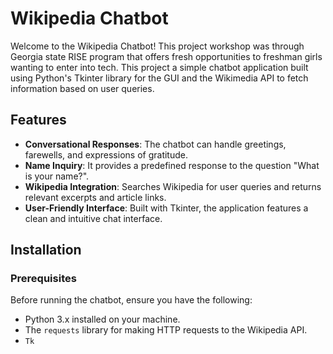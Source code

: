 # Wikipedia Chatbot

Welcome to the Wikipedia Chatbot! This project workshop was through Georgia state RISE program that offers fresh opportunities to freshman girls wanting to enter into tech. This project a simple chatbot application built using Python's Tkinter library for the GUI and the Wikimedia API to fetch information based on user queries.

## Features

- **Conversational Responses**: The chatbot can handle greetings, farewells, and expressions of gratitude.
- **Name Inquiry**: It provides a predefined response to the question "What is your name?".
- **Wikipedia Integration**: Searches Wikipedia for user queries and returns relevant excerpts and article links.
- **User-Friendly Interface**: Built with Tkinter, the application features a clean and intuitive chat interface.


## Installation

### Prerequisites

Before running the chatbot, ensure you have the following:

- Python 3.x installed on your machine.
- The `requests` library for making HTTP requests to the Wikipedia API.
- `Tk` 
